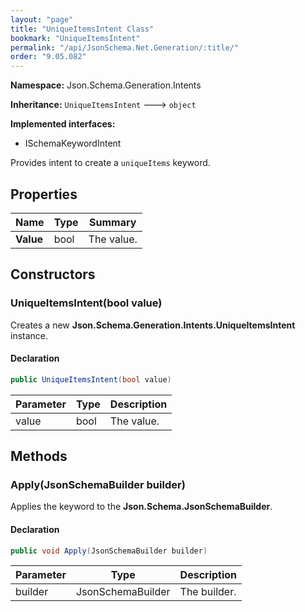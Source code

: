 ```yaml
---
layout: "page"
title: "UniqueItemsIntent Class"
bookmark: "UniqueItemsIntent"
permalink: "/api/JsonSchema.Net.Generation/:title/"
order: "9.05.082"
---
```

**Namespace:** Json.Schema.Generation.Intents

**Inheritance:**
`UniqueItemsIntent`
 🡒 
`object`

**Implemented interfaces:**

- ISchemaKeywordIntent

Provides intent to create a `uniqueItems` keyword.

## Properties

| Name | Type | Summary |
|---|---|---|
| **Value** | bool | The value. |

## Constructors

### UniqueItemsIntent(bool value)

Creates a new **Json.Schema.Generation.Intents.UniqueItemsIntent** instance.

#### Declaration

```c#
public UniqueItemsIntent(bool value)
```

| Parameter | Type | Description |
|---|---|---|
| value | bool | The value. |


## Methods

### Apply(JsonSchemaBuilder builder)

Applies the keyword to the **Json.Schema.JsonSchemaBuilder**.

#### Declaration

```c#
public void Apply(JsonSchemaBuilder builder)
```

| Parameter | Type | Description |
|---|---|---|
| builder | JsonSchemaBuilder | The builder. |


